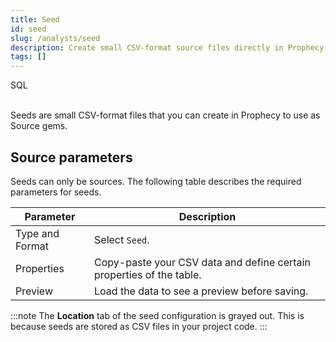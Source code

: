 ```yaml
---
title: Seed
id: seed
slug: /analysts/seed
description: Create small CSV-format source files directly in Prophecy
tags: []
---
```


<span class="badge">SQL</span><br/><br/>

Seeds are small CSV-format files that you can create in Prophecy to use as Source gems.

## Source parameters

Seeds can only be sources. The following table describes the required parameters for seeds.

| Parameter       | Description                                                          |
| --------------- | -------------------------------------------------------------------- |
| Type and Format | Select `Seed`.                                                       |
| Properties      | Copy-paste your CSV data and define certain properties of the table. |
| Preview         | Load the data to see a preview before saving.                        |

:::note
The **Location** tab of the seed configuration is grayed out. This is because seeds are stored as CSV files in your project code.
:::
